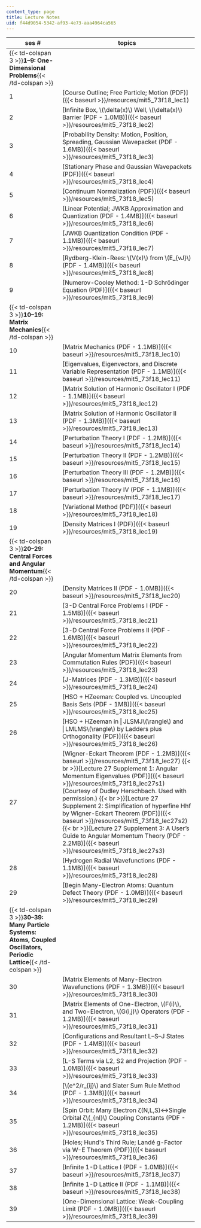 ```yaml
---
content_type: page
title: Lecture Notes
uid: f44d9054-5342-af93-4e73-aaa4964ca565
---
```


| ses # | topics |
| --- | --- |
| {{< td-colspan 3 >}}**1–9: One-Dimensional Problems**{{< /td-colspan >}} |||
| 1 | [Course Outline; Free Particle; Motion (PDF)]({{< baseurl >}}/resources/mit5_73f18_lec1) |
| 2 | [Infinite Box, \\(\\delta(x)\\) Well, \\(\\delta(x)\\) Barrier (PDF - 1.0MB)]({{< baseurl >}}/resources/mit5_73f18_lec2) |
| 3 | [Probability Density: Motion, Position, Spreading, Gaussian Wavepacket (PDF - 1.6MB)]({{< baseurl >}}/resources/mit5_73f18_lec3) |
| 4 | [Stationary Phase and Gaussian Wavepackets (PDF)]({{< baseurl >}}/resources/mit5_73f18_lec4) |
| 5 | [Continuum Normalization (PDF)]({{< baseurl >}}/resources/mit5_73f18_lec5) |
| 6 | [Linear Potential; JWKB Approximation and Quantization (PDF - 1.4MB)]({{< baseurl >}}/resources/mit5_73f18_lec6) |
| 7 | [JWKB Quantization Condition (PDF - 1.1MB)]({{< baseurl >}}/resources/mit5_73f18_lec7) |
| 8 | [Rydberg-Klein-Rees: \\(V(x)\\) from \\(E\_{vJ}\\)(PDF - 1.4MB)]({{< baseurl >}}/resources/mit5_73f18_lec8) |
| 9 | [Numerov-Cooley Method: 1-D Schrödinger Equation (PDF)]({{< baseurl >}}/resources/mit5_73f18_lec9) |
| {{< td-colspan 3 >}}**10–19: Matrix Mechanics**{{< /td-colspan >}} |||
| 10 | [Matrix Mechanics (PDF - 1.1MB)]({{< baseurl >}}/resources/mit5_73f18_lec10) |
| 11 | [Eigenvalues, Eigenvectors, and Discrete Variable Representation (PDF - 1.1MB)]({{< baseurl >}}/resources/mit5_73f18_lec11) |
| 12 | [Matrix Solution of Harmonic Oscillator I (PDF - 1.1MB)]({{< baseurl >}}/resources/mit5_73f18_lec12) |
| 13 | [Matrix Solution of Harmonic Oscillator II (PDF - 1.3MB)]({{< baseurl >}}/resources/mit5_73f18_lec13) |
| 14 | [Perturbation Theory I (PDF - 1.2MB)]({{< baseurl >}}/resources/mit5_73f18_lec14) |
| 15 | [Perturbation Theory II (PDF - 1.2MB)]({{< baseurl >}}/resources/mit5_73f18_lec15) |
| 16 | [Perturbation Theory III (PDF - 1.2MB)]({{< baseurl >}}/resources/mit5_73f18_lec16) |
| 17 | [Perturbation Theory IV (PDF - 1.1MB)]({{< baseurl >}}/resources/mit5_73f18_lec17) |
| 18 | [Variational Method (PDF)]({{< baseurl >}}/resources/mit5_73f18_lec18) |
| 19 | [Density Matrices I (PDF)]({{< baseurl >}}/resources/mit5_73f18_lec19) |
| {{< td-colspan 3 >}}**20–29: Central Forces and Angular Momentum**{{< /td-colspan >}} |||
| 20 | [Density Matrices II (PDF - 1.0MB)]({{< baseurl >}}/resources/mit5_73f18_lec20) |
| 21 | [3-D Central Force Problems I (PDF - 1.5MB)]({{< baseurl >}}/resources/mit5_73f18_lec21) |
| 22 | [3-D Central Force Problems II (PDF - 1.6MB)]({{< baseurl >}}/resources/mit5_73f18_lec22) |
| 23 | [Angular Momentum Matrix Elements from Commutation Rules (PDF)]({{< baseurl >}}/resources/mit5_73f18_lec23) |
| 24 | [J-Matrices (PDF - 1.3MB)]({{< baseurl >}}/resources/mit5_73f18_lec24) |
| 25 | [HSO + HZeeman: Coupled vs. Uncoupled Basis Sets (PDF - 1MB)]({{< baseurl >}}/resources/mit5_73f18_lec25) |
| 26 | [HSO + HZeeman in ⎜JLSMJ\\(\\rangle\\) and ⎜LMLMS\\(\\rangle\\) by Ladders plus Orthogonality (PDF)]({{< baseurl >}}/resources/mit5_73f18_lec26) |
| 27 | [Wigner-Eckart Theorem (PDF - 1.2MB)]({{< baseurl >}}/resources/mit5_73f18_lec27)  {{< br >}}[Lecture 27 Supplement 1: Angular Momentum Eigenvalues (PDF)]({{< baseurl >}}/resources/mit5_73f18_lec27s1) (Courtesy of Dudley Herschbach. Used with permission.)  {{< br >}}[Lecture 27 Supplement 2: Simplification of hyperfine Hhf by Wigner-Eckart Theorem (PDF)]({{< baseurl >}}/resources/mit5_73f18_lec27s2)  {{< br >}}[Lecture 27 Supplement 3: A User’s Guide to Angular Momentum Theory (PDF - 2.2MB)]({{< baseurl >}}/resources/mit5_73f18_lec27s3) |
| 28 | [Hydrogen Radial Wavefunctions (PDF - 1.1MB)]({{< baseurl >}}/resources/mit5_73f18_lec28) |
| 29 | [Begin Many-Electron Atoms: Quantum Defect Theory (PDF - 1.0MB)]({{< baseurl >}}/resources/mit5_73f18_lec29) |
| {{< td-colspan 3 >}}**30–39: Many Particle Systems: Atoms, Coupled Oscillators, Periodic Lattice**{{< /td-colspan >}} |||
| 30 | [Matrix Elements of Many-Electron Wavefunctions (PDF - 1.3MB)]({{< baseurl >}}/resources/mit5_73f18_lec30) |
| 31 | [Matrix Elements of One-Electron, \\(F(i)\\), and Two-Electron, \\(G(i,j)\\) Operators (PDF - 1.2MB)]({{< baseurl >}}/resources/mit5_73f18_lec31) |
| 32 | [Configurations and Resultant L–S–J States (PDF - 1.4MB)]({{< baseurl >}}/resources/mit5_73f18_lec32) |
| 33 | [L-S Terms via L2, S2 and Projection (PDF - 1.0MB)]({{< baseurl >}}/resources/mit5_73f18_lec33) |
| 34 | [\\(e^2/r\_{ij}\\) and Slater Sum Rule Method (PDF - 1.3MB)]({{< baseurl >}}/resources/mit5_73f18_lec34) |
| 35 | [Spin Orbit: Many Electron ζ(N,L,S)↔Single Orbital ζ\\(\_{nl}\\) Coupling Constants (PDF - 1.2MB)]({{< baseurl >}}/resources/mit5_73f18_lec35) |
| 36 | [Holes; Hund's Third Rule; Landé g-Factor via W-E Theorem (PDF)]({{< baseurl >}}/resources/mit5_73f18_lec36) |
| 37 | [Infinite 1-D Lattice I (PDF - 1.0MB)]({{< baseurl >}}/resources/mit5_73f18_lec37) |
| 38 | [Infinite 1-D Lattice II (PDF - 1.1MB)]({{< baseurl >}}/resources/mit5_73f18_lec38) |
| 39 | [One-Dimensional Lattice: Weak-Coupling Limit (PDF - 1.0MB)]({{< baseurl >}}/resources/mit5_73f18_lec39)